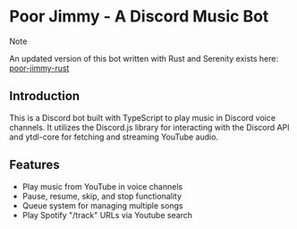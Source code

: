 # Poor Jimmy - A Discord Music Bot

> [!NOTE]
> An updated version of this bot written with Rust and Serenity exists here: [poor-jimmy-rust](https://github.com/andrewmloop/poor-jimmy-rust)

## Introduction
This is a Discord bot built with TypeScript to play music in Discord voice channels. It utilizes the Discord.js library for interacting with the Discord API and ytdl-core for fetching and streaming YouTube audio.

## Features
- Play music from YouTube in voice channels
- Pause, resume, skip, and stop functionality
- Queue system for managing multiple songs
- Play Spotify "/track" URLs via Youtube search
